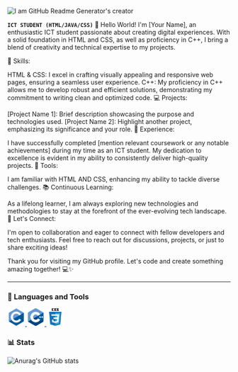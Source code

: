 ![I am GitHub Readme Generator's creator](https://github.com/mmoraleds/mmoraleds/assets/127109541/9c18b7e7-abc1-4035-8b48-e4add740e5b5)

**`ICT STUDENT (HTML/JAVA/CSS)`**
👋 Hello World! I'm [Your Name], an enthusiastic ICT student passionate about creating digital experiences. With a solid foundation in HTML and CSS, as well as proficiency in C++, I bring a blend of creativity and technical expertise to my projects.

🚀 Skills:

HTML & CSS: I excel in crafting visually appealing and responsive web pages, ensuring a seamless user experience.
C++: My proficiency in C++ allows me to develop robust and efficient solutions, demonstrating my commitment to writing clean and optimized code.
💻 Projects:

[Project Name 1]: Brief description showcasing the purpose and technologies used.
[Project Name 2]: Highlight another project, emphasizing its significance and your role.
🌟 Experience:

I have successfully completed [mention relevant coursework or any notable achievements] during my time as an ICT student.
My dedication to excellence is evident in my ability to consistently deliver high-quality projects.
🔧 Tools:

I am familiar with HTML AND CSS, enhancing my ability to tackle diverse challenges.
📚 Continuous Learning:

As a lifelong learner, I am always exploring new technologies and methodologies to stay at the forefront of the ever-evolving tech landscape.
🤝 Let's Connect:

I'm open to collaboration and eager to connect with fellow developers and tech enthusiasts. Feel free to reach out for discussions, projects, or just to share exciting ideas!

Thank you for visiting my GitHub profile. Let's code and create something amazing together! 💻✨

---

### 🧰 Languages and Tools
<p align="left"> <a href="https://www.cprogramming.com/" target="_blank" rel="noreferrer"> <img src="https://raw.githubusercontent.com/devicons/devicon/master/icons/c/c-original.svg" alt="c" width="40" height="40"/> </a> <a href="https://www.w3schools.com/cpp/" target="_blank" rel="noreferrer"> <img src="https://raw.githubusercontent.com/devicons/devicon/master/icons/cplusplus/cplusplus-original.svg" alt="cplusplus" width="40" height="40"/> </a> <a href="https://www.w3schools.com/css/" target="_blank" rel="noreferrer"> <img src="https://raw.githubusercontent.com/devicons/devicon/master/icons/css3/css3-original-wordmark.svg" alt="css3" width="40" height="40"/> </a> </p>


### 📊 Stats

![Anurag's GitHub stats](https://github-readme-stats.vercel.app/api?username=mmoraleds&show_icons=true&hide=contribs,prs&cache_seconds=86400&theme=radical)










